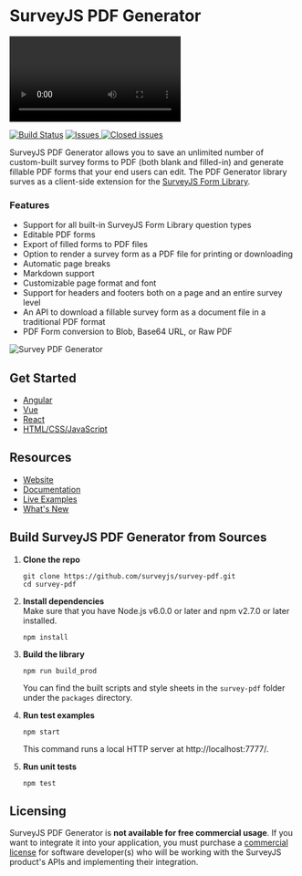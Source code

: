 # SurveyJS PDF Generator


<video src="https://github.com/surveyjs/survey-pdf/assets/22315929/c6df9c60-a3ed-40e4-82e7-d7be3fa83fae"></video>


[![Build Status](https://dev.azure.com/SurveyJS/SurveyJS%20Integration%20Tests/_apis/build/status/SurveyJS%20Library?branchName=master)](https://dev.azure.com/SurveyJS/SurveyJS%20Integration%20Tests/_build/latest?definitionId=7&branchName=master)
<a href="https://github.com/surveyjs/survey-pdf/issues">
<img alt="Issues" title="Open Issues" src="https://img.shields.io/github/issues/surveyjs/survey-pdf.svg">
</a>
<a href="https://github.com/surveyjs/survey-pdf/issues?utf8=%E2%9C%93&q=is%3Aissue+is%3Aclosed+">
<img alt="Closed issues" title="Closed Issues" src="https://img.shields.io/github/issues-closed/surveyjs/survey-pdf.svg">
</a>

SurveyJS PDF Generator allows you to save an unlimited number of custom-built survey forms to PDF (both blank and filled-in) and generate fillable PDF forms that your end users can edit. The PDF Generator library surves as a client-side extension for the [SurveyJS Form Library](https://github.com/surveyjs/survey-library).

### Features

- Support for all built-in SurveyJS Form Library question types
- Editable PDF forms
- Export of filled forms to PDF files
- Option to render a survey form as a PDF file for printing or downloading
- Automatic page breaks
- Markdown support
- Customizable page format and font
- Support for headers and footers both on a page and an entire survey level
- An API to download a fillable survey form as a document file in a traditional PDF format
- PDF Form conversion to Blob, Base64 URL, or Raw PDF

![Survey PDF Generator](docs/images/survey-pdf-export-overview.png)

## Get Started

- [Angular](https://surveyjs.io/Documentation/Pdf-Export?id=get-started-angular)
- [Vue](https://surveyjs.io/Documentation/Pdf-Export?id=get-started-vue)
- [React](https://surveyjs.io/Documentation/Pdf-Export?id=get-started-react)
- [HTML/CSS/JavaScript](/pdf-generator/documentation/get-started-html-css-javascript)

## Resources

- [Website](https://surveyjs.io/)
- [Documentation](https://surveyjs.io/Documentation/Pdf-Export)
- [Live Examples](https://surveyjs.io/Examples/Pdf-Export)
- [What's New](https://surveyjs.io/WhatsNew)

## Build SurveyJS PDF Generator from Sources

1. **Clone the repo**

    ```
    git clone https://github.com/surveyjs/survey-pdf.git
    cd survey-pdf
    ```

1. **Install dependencies**          
Make sure that you have Node.js v6.0.0 or later and npm v2.7.0 or later installed.

    ```
    npm install
    ```

1. **Build the library**

    ```
    npm run build_prod
    ```

    You can find the built scripts and style sheets in the `survey-pdf` folder under the `packages` directory.

1. **Run test examples**

    ```
    npm start
    ```

    This command runs a local HTTP server at http://localhost:7777/.

1. **Run unit tests**

    ```
    npm test
    ```

## Licensing

SurveyJS PDF Generator is **not available for free commercial usage**. If you want to integrate it into your application, you must purchase a [commercial license](https://surveyjs.io/licensing) for software developer(s) who will be working with the SurveyJS product's APIs and implementing their integration.
